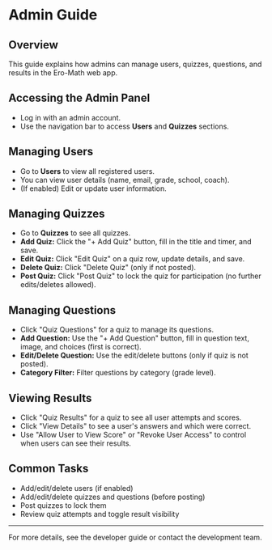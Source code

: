 # Admin Guide

## Overview

This guide explains how admins can manage users, quizzes, questions, and results in the Ero-Math web app.

## Accessing the Admin Panel

-   Log in with an admin account.
-   Use the navigation bar to access **Users** and **Quizzes** sections.

## Managing Users

-   Go to **Users** to view all registered users.
-   You can view user details (name, email, grade, school, coach).
-   (If enabled) Edit or update user information.

## Managing Quizzes

-   Go to **Quizzes** to see all quizzes.
-   **Add Quiz:** Click the "+ Add Quiz" button, fill in the title and timer, and save.
-   **Edit Quiz:** Click "Edit Quiz" on a quiz row, update details, and save.
-   **Delete Quiz:** Click "Delete Quiz" (only if not posted).
-   **Post Quiz:** Click "Post Quiz" to lock the quiz for participation (no further edits/deletes allowed).

## Managing Questions

-   Click "Quiz Questions" for a quiz to manage its questions.
-   **Add Question:** Use the "+ Add Question" button, fill in question text, image, and choices (first is correct).
-   **Edit/Delete Question:** Use the edit/delete buttons (only if quiz is not posted).
-   **Category Filter:** Filter questions by category (grade level).

## Viewing Results

-   Click "Quiz Results" for a quiz to see all user attempts and scores.
-   Click "View Details" to see a user's answers and which were correct.
-   Use "Allow User to View Score" or "Revoke User Access" to control when users can see their results.

## Common Tasks

-   Add/edit/delete users (if enabled)
-   Add/edit/delete quizzes and questions (before posting)
-   Post quizzes to lock them
-   Review quiz attempts and toggle result visibility

---

For more details, see the developer guide or contact the development team.
